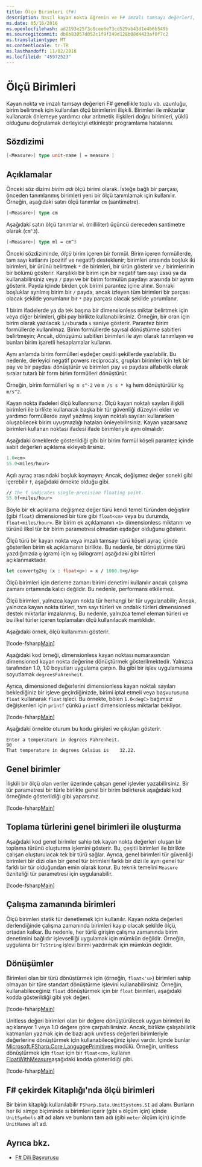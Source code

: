 ```yaml
---
title: Ölçü Birimleri (F#)
description: Nasıl kayan nokta öğrenin ve F# imzalı tamsayı değerleri, genellikle uzunluğu, ses ve yığın belirtmek için kullanılan ölçü birimlerini ilişkili.
ms.date: 05/16/2016
ms.openlocfilehash: ad2193e25f3c0cee6e73cd529ab43d1e4b6b549b
ms.sourcegitcommit: db8b83057d052c1f9f249d128b08d4423af0f7c2
ms.translationtype: MT
ms.contentlocale: tr-TR
ms.lasthandoff: 11/02/2018
ms.locfileid: "45972523"
---
```

# <a name="units-of-measure"></a>Ölçü Birimleri

Kayan nokta ve imzalı tamsayı değerleri F# genellikle toplu vb. uzunluğu, birim belirtmek için kullanılan ölçü birimlerini ilişkili. Birimleri ile miktarlar kullanarak önlemeye yardımcı olur aritmetik ilişkileri doğru birimleri, yüklü olduğunu doğrulamak derleyiciyi etkinleştir programlama hatalarını.

## <a name="syntax"></a>Sözdizimi

```fsharp
[<Measure>] type unit-name [ = measure ]
```

## <a name="remarks"></a>Açıklamalar

Önceki söz dizimi *birim adı* ölçü birimi olarak. İsteğe bağlı bir parçası, önceden tanımlanmış birimleri yeni bir ölçü tanımlamak için kullanılır. Örneğin, aşağıdaki satırı ölçü tanımlar `cm` (santimetre).

```fsharp
[<Measure>] type cm
```

Aşağıdaki satırı ölçü tanımlar `ml` (milliliter) üçüncü dereceden santimetre olarak (`cm^3`).

```fsharp
[<Measure>] type ml = cm^3
```

Önceki sözdiziminde, *ölçü* birim içeren bir formül. Birim içeren formüllerde, tam sayı katlarını (pozitif ve negatif) desteklenir; birimleri arasında boşluk iki birimleri, bir ürünü belirtmek `*` de birimleri, bir ürün gösterir ve `/` birimlerinin bir bölümü gösterir. Karşılıklı bir birim için bir negatif tam sayı üssü ya da kullanabilirsiniz veya `/` payı ve bir birim formülün paydayı arasında bir ayrım gösterir. Payda içinde birden çok birimi parantez içine alınır. Sonraki boşluklar ayrılmış birim bir `/` payda, ancak izleyen tüm birimleri bir parçası olacak şekilde yorumlanır bir `*` pay parçası olacak şekilde yorumlanır.

1 birim ifadelerde ya da tek başına bir dimensionless miktar belirtmek için veya diğer birimleri, gibi pay birlikte kullanabilirsiniz. Örneğin, bir oran için birim olarak yazılacak `1/s`burada `s` saniye gösterir. Parantez birim formüllerde kullanılmaz. Birim formüllerde sayısal dönüştürme sabitleri belirtmeyin; Ancak, dönüşümü sabitleri birimleri ile ayrı olarak tanımlayın ve bunları birim işaretli hesaplamalar kullanın.

Aynı anlamda birim formülleri eşdeğer çeşitli şekillerde yazılabilir. Bu nedenle, derleyici negatif powers reciprocals, grupları birimleri için tek bir pay ve bir paydası dönüştürür ve birimleri pay ve paydası alfabetik olarak sıralar tutarlı bir form birim formülleri dönüştürür.

Örneğin, birim formülleri `kg m s^-2` ve `m /s s * kg` hem dönüştürülür `kg m/s^2`.

Kayan nokta ifadeleri ölçü kullanırsınız. Ölçü kayan noktalı sayıları ilişkili birimleri ile birlikte kullanarak başka bir tür güvenliği düzeyini ekler ve yardımcı formüllerde zayıf yazılmış kayan noktalı sayıları kullanırken oluşabilecek birim uyuşmazlığı hataları önleyebilirsiniz. Kayan yazarsanız birimleri kullanan noktası ifadesi ifade birimleriyle aynı olmalıdır.

Aşağıdaki örneklerde gösterildiği gibi bir birim formül köşeli parantez içinde sabit değerleri açıklama ekleyebilirsiniz.

```fsharp
1.0<cm>
55.0<miles/hour>
```

Açılı ayraç arasındaki boşluk koymayın; Ancak, değişmez değer soneki gibi içerebilir `f`, aşağıdaki örnekte olduğu gibi.

```fsharp
// The f indicates single-precision floating point.
55.0f<miles/hour>
```

Böyle bir ek açıklama değişmez değer türü kendi temel türünden değiştirir (gibi `float`) dimensioned bir türe gibi `float<cm>` veya bu durumda, `float<miles/hour>`. Bir birim ek açıklamanın `<1>` dimensionless miktarını ve türünü ilkel tür bir birim parametresi olmadan eşdeğer olduğunu gösterir.

Ölçü türü bir kayan nokta veya imzalı tamsayı türü köşeli ayraç içinde gösterilen birim ek açıklamanın birlikte. Bu nedenle, bir dönüştürme türü yazdığınızda `g` (gram) için `kg` (kilogram) aşağıdaki gibi türleri açıklanmaktadır.

```fsharp
let convertg2kg (x : float<g>) = x / 1000.0<g/kg>
```

Ölçü birimleri için derleme zamanı birimi denetimi kullanılır ancak çalışma zamanı ortamında kalıcı değildir. Bu nedenle, performans etkilemez.

Ölçü birimleri, yalnızca kayan nokta tür herhangi bir tür uygulanabilir; Ancak, yalnızca kayan nokta türleri, tam sayı türleri ve ondalık türleri dimensioned destek miktarlar imzalanmış. Bu nedenle, yalnızca temel eleman türleri ve bu ilkel türler içeren toplamaları ölçü kullanılacak mantıklıdır.

Aşağıdaki örnek, ölçü kullanımını gösterir.

[!code-fsharp[Main](../../../samples/snippets/fsharp/lang-ref-2/snippet6901.fs)]

Aşağıdaki kod örneği, dimensionless kayan noktası numarasından dimensioned kayan nokta değerine dönüştürmek gösterilmektedir. Yalnızca tarafından 1.0, 1.0 boyutları uygulama çarpın. Bu gibi bir işlev uygulamasına soyutlamak `degreesFahrenheit`.

Ayrıca, dimensioned değerlerini dimensionless kayan noktalı sayıları beklediğiniz bir işleve geçirdiğinizde, birimi iptal etmeli veya başvurusuna `float` kullanarak `float` işleci. Bu örnekte, bölen `1.0<degC>` bağımsız değişkenleri için `printf` çünkü `printf` dimensionless miktarlar bekliyor.

[!code-fsharp[Main](../../../samples/snippets/fsharp/lang-ref-2/snippet6902.fs)]

Aşağıdaki örnekte oturum bu kodu girişleri ve çıkışları gösterir.

```
Enter a temperature in degrees Fahrenheit.
90
That temperature in degrees Celsius is    32.22.
```

## <a name="using-generic-units"></a>Genel birimler

İlişkili bir ölçü olan veriler üzerinde çalışan genel işlevler yazabilirsiniz. Bir tür parametresi bir türle birlikte genel bir birim belirterek aşağıdaki kod örneğinde gösterildiği gibi yaparsınız.

[!code-fsharp[Main](../../../samples/snippets/fsharp/lang-ref-2/snippet6903.fs)]

## <a name="creating-aggregate-types-with-generic-units"></a>Toplama türlerini genel birimleri ile oluşturma

Aşağıdaki kod genel birimler sahip tek kayan nokta değerleri oluşan bir toplama türünü oluşturma işlemini gösterir. Bu, çeşitli birimleri ile birlikte çalışan oluşturulacak tek bir türü sağlar. Ayrıca, genel birimleri tür güvenliği birimleri bir dizi olan bir genel tür birimleri farklı bir dizi ile aynı genel tür farklı bir tür olduğundan emin olarak korur. Bu teknik temelini `Measure` özniteliği tür parametresi için uygulanabilir.

[!code-fsharp[Main](../../../samples/snippets/fsharp/lang-ref-2/snippet6904.fs)]

## <a name="units-at-runtime"></a>Çalışma zamanında birimleri

Ölçü birimleri statik tür denetlemek için kullanılır. Kayan nokta değerleri derlendiğinde çalışma zamanında birimleri kayıp olacak şekilde ölçü, ortadan kalkar. Bu nedenle, her türlü girişim çalışma zamanında birim denetimini bağlıdır işlevselliği uygulamak için mümkün değildir. Örneğin, uygulama bir `ToString` işlevi birimi yazdırmak için mümkün değildir.

## <a name="conversions"></a>Dönüşümler

Birimleri olan bir türü dönüştürmek için (örneğin, `float<'u>`) birimleri sahip olmayan bir türe standart dönüştürme işlevini kullanabilirsiniz. Örneğin, kullanabileceğiniz `float` dönüştürmek için bir `float` birimleri, aşağıdaki kodda gösterildiği gibi yok değeri.

[!code-fsharp[Main](../../../samples/snippets/fsharp/lang-ref-2/snippet6905.fs)]

Unitless değeri birimleri olan bir değere dönüştürülecek uygun birimleri ile açıklanıyor 1 veya 1.0 değere göre çarpabilirsiniz. Ancak, birlikte çalışabilirlik katmanları yazmak için de bazı açık unitless değerleri birimleriyle değerlerine dönüştürmek için kullanabileceğiniz işlevi vardır. İçinde bunlar [Microsoft.FSharp.Core.LanguagePrimitives](https://msdn.microsoft.com/library/69d08ac5-5d51-4c20-bf1e-850fd312ece3) modülü. Örneğin, unitless dönüştürmek için `float` için bir `float<cm>`, kullanın [FloatWithMeasure](https://msdn.microsoft.com/library/69520bc7-d67b-46b8-9004-7cac9646b8d9)aşağıdaki kodda gösterildiği gibi.

[!code-fsharp[Main](../../../samples/snippets/fsharp/lang-ref-2/snippet6906.fs)]

## <a name="units-of-measure-in-the-f-core-library"></a>F# çekirdek Kitaplığı'nda ölçü birimleri

Bir birim kitaplığı kullanılabilir `FSharp.Data.UnitSystems.SI` ad alanı. Bunların her iki simge biçiminde sı birimleri içerir (gibi `m` ölçüm için) içinde `UnitSymbols` alt ad alanı ve bunların tam adı (gibi `meter` ölçüm için) içinde `UnitNames` alt ad.

## <a name="see-also"></a>Ayrıca bkz.

- [F# Dili Başvurusu](index.md)
